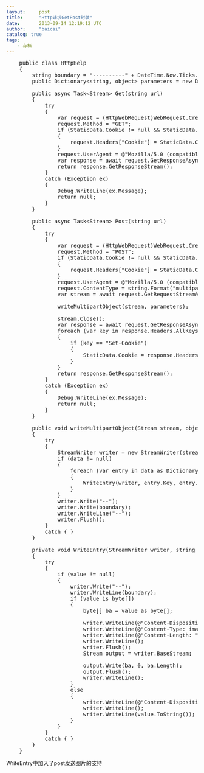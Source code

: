 ```yaml
---
layout:     post
title:      "Http请求GetPost封装"
date:       2013-09-14 12:19:12 UTC
author:     "baicai"
catalog: true
tags:
    - 存档
---
```


<pre class="brush:csharp;">
&nbsp;&nbsp;&nbsp; public class HttpHelp
&nbsp;&nbsp;&nbsp; {
&nbsp;&nbsp;&nbsp;&nbsp;&nbsp;&nbsp;&nbsp; string boundary = "----------" + DateTime.Now.Ticks.ToString();
&nbsp;&nbsp;&nbsp;&nbsp;&nbsp;&nbsp;&nbsp; public Dictionary&lt;string, object&gt; parameters = new Dictionary&lt;string, object&gt;();

&nbsp;&nbsp;&nbsp;&nbsp;&nbsp;&nbsp;&nbsp; public async Task&lt;Stream&gt; Get(string url)
&nbsp;&nbsp;&nbsp;&nbsp;&nbsp;&nbsp;&nbsp; {
&nbsp;&nbsp;&nbsp;&nbsp;&nbsp;&nbsp;&nbsp;&nbsp;&nbsp;&nbsp;&nbsp; try
&nbsp;&nbsp;&nbsp;&nbsp;&nbsp;&nbsp;&nbsp;&nbsp;&nbsp;&nbsp;&nbsp; {
&nbsp;&nbsp;&nbsp;&nbsp;&nbsp;&nbsp;&nbsp;&nbsp;&nbsp;&nbsp;&nbsp;&nbsp;&nbsp;&nbsp;&nbsp; var request = (HttpWebRequest)WebRequest.Create(new Uri(url));
&nbsp;&nbsp;&nbsp;&nbsp;&nbsp;&nbsp;&nbsp;&nbsp;&nbsp;&nbsp;&nbsp;&nbsp;&nbsp;&nbsp;&nbsp; request.Method = "GET";
&nbsp;&nbsp;&nbsp;&nbsp;&nbsp;&nbsp;&nbsp;&nbsp;&nbsp;&nbsp;&nbsp;&nbsp;&nbsp;&nbsp;&nbsp; if (StaticData.Cookie != null &amp;&amp; StaticData.Cookie != "")
&nbsp;&nbsp;&nbsp;&nbsp;&nbsp;&nbsp;&nbsp;&nbsp;&nbsp;&nbsp;&nbsp;&nbsp;&nbsp;&nbsp;&nbsp; {
&nbsp;&nbsp;&nbsp;&nbsp;&nbsp;&nbsp;&nbsp;&nbsp;&nbsp;&nbsp;&nbsp;&nbsp;&nbsp;&nbsp;&nbsp;&nbsp;&nbsp;&nbsp;&nbsp; request.Headers["Cookie"] = StaticData.Cookie;
&nbsp;&nbsp;&nbsp;&nbsp;&nbsp;&nbsp;&nbsp;&nbsp;&nbsp;&nbsp;&nbsp;&nbsp;&nbsp;&nbsp;&nbsp; }
&nbsp;&nbsp;&nbsp;&nbsp;&nbsp;&nbsp;&nbsp;&nbsp;&nbsp;&nbsp;&nbsp;&nbsp;&nbsp;&nbsp;&nbsp; request.UserAgent = @"Mozilla/5.0 (compatible; MSIE 10.0; Windows NT 6.1; Trident/6.0)";
&nbsp;&nbsp;&nbsp;&nbsp;&nbsp;&nbsp;&nbsp;&nbsp;&nbsp;&nbsp;&nbsp;&nbsp;&nbsp;&nbsp;&nbsp; var response = await request.GetResponseAsync();
&nbsp;&nbsp;&nbsp;&nbsp;&nbsp;&nbsp;&nbsp;&nbsp;&nbsp;&nbsp;&nbsp;&nbsp;&nbsp;&nbsp;&nbsp; return response.GetResponseStream();
&nbsp;&nbsp;&nbsp;&nbsp;&nbsp;&nbsp;&nbsp;&nbsp;&nbsp;&nbsp;&nbsp; }
&nbsp;&nbsp;&nbsp;&nbsp;&nbsp;&nbsp;&nbsp;&nbsp;&nbsp;&nbsp;&nbsp; catch (Exception ex)
&nbsp;&nbsp;&nbsp;&nbsp;&nbsp;&nbsp;&nbsp;&nbsp;&nbsp;&nbsp;&nbsp; {
&nbsp;&nbsp;&nbsp;&nbsp;&nbsp;&nbsp;&nbsp;&nbsp;&nbsp;&nbsp;&nbsp;&nbsp;&nbsp;&nbsp;&nbsp; Debug.WriteLine(ex.Message);
&nbsp;&nbsp;&nbsp;&nbsp;&nbsp;&nbsp;&nbsp;&nbsp;&nbsp;&nbsp;&nbsp;&nbsp;&nbsp;&nbsp;&nbsp; return null;
&nbsp;&nbsp;&nbsp;&nbsp;&nbsp;&nbsp;&nbsp;&nbsp;&nbsp;&nbsp;&nbsp; }
&nbsp;&nbsp;&nbsp;&nbsp;&nbsp;&nbsp;&nbsp; }

&nbsp;&nbsp;&nbsp;&nbsp;&nbsp;&nbsp;&nbsp; public async Task&lt;Stream&gt; Post(string url)
&nbsp;&nbsp;&nbsp;&nbsp;&nbsp;&nbsp;&nbsp; {
&nbsp;&nbsp;&nbsp;&nbsp;&nbsp;&nbsp;&nbsp;&nbsp;&nbsp;&nbsp;&nbsp; try
&nbsp;&nbsp;&nbsp;&nbsp;&nbsp;&nbsp;&nbsp;&nbsp;&nbsp;&nbsp;&nbsp; {
&nbsp;&nbsp;&nbsp;&nbsp;&nbsp;&nbsp;&nbsp;&nbsp;&nbsp;&nbsp;&nbsp;&nbsp;&nbsp;&nbsp;&nbsp; var request = (HttpWebRequest)WebRequest.Create(new Uri(url));
&nbsp;&nbsp;&nbsp;&nbsp;&nbsp;&nbsp;&nbsp;&nbsp;&nbsp;&nbsp;&nbsp;&nbsp;&nbsp;&nbsp;&nbsp; request.Method = "POST";
&nbsp;&nbsp;&nbsp;&nbsp;&nbsp;&nbsp;&nbsp;&nbsp;&nbsp;&nbsp;&nbsp;&nbsp;&nbsp;&nbsp;&nbsp; if (StaticData.Cookie != null &amp;&amp; StaticData.Cookie != "")
&nbsp;&nbsp;&nbsp;&nbsp;&nbsp;&nbsp;&nbsp;&nbsp;&nbsp;&nbsp;&nbsp;&nbsp;&nbsp;&nbsp;&nbsp; {
&nbsp;&nbsp;&nbsp;&nbsp;&nbsp;&nbsp;&nbsp;&nbsp;&nbsp;&nbsp;&nbsp;&nbsp;&nbsp;&nbsp;&nbsp;&nbsp;&nbsp;&nbsp;&nbsp; request.Headers["Cookie"] = StaticData.Cookie;
&nbsp;&nbsp;&nbsp;&nbsp;&nbsp;&nbsp;&nbsp;&nbsp;&nbsp;&nbsp;&nbsp;&nbsp;&nbsp;&nbsp;&nbsp; }
&nbsp;&nbsp;&nbsp;&nbsp;&nbsp;&nbsp;&nbsp;&nbsp;&nbsp;&nbsp;&nbsp;&nbsp;&nbsp;&nbsp;&nbsp; request.UserAgent = @"Mozilla/5.0 (compatible; MSIE 10.0; Windows NT 6.1; Trident/6.0)";
&nbsp;&nbsp;&nbsp;&nbsp;&nbsp;&nbsp;&nbsp;&nbsp;&nbsp;&nbsp;&nbsp;&nbsp;&nbsp;&nbsp;&nbsp; request.ContentType = string.Format("multipart/form-data; boundary={0}", boundary);
&nbsp;&nbsp;&nbsp;&nbsp;&nbsp;&nbsp;&nbsp;&nbsp;&nbsp;&nbsp;&nbsp;&nbsp;&nbsp;&nbsp;&nbsp; var stream = await request.GetRequestStreamAsync();

&nbsp;&nbsp;&nbsp;&nbsp;&nbsp;&nbsp;&nbsp;&nbsp;&nbsp;&nbsp;&nbsp;&nbsp;&nbsp;&nbsp;&nbsp; writeMultipartObject(stream, parameters);

&nbsp;&nbsp;&nbsp;&nbsp;&nbsp;&nbsp;&nbsp;&nbsp;&nbsp;&nbsp;&nbsp;&nbsp;&nbsp;&nbsp;&nbsp; stream.Close();
&nbsp;&nbsp;&nbsp;&nbsp;&nbsp;&nbsp;&nbsp;&nbsp;&nbsp;&nbsp;&nbsp;&nbsp;&nbsp;&nbsp;&nbsp; var response = await request.GetResponseAsync();
&nbsp;&nbsp;&nbsp;&nbsp;&nbsp;&nbsp;&nbsp;&nbsp;&nbsp;&nbsp;&nbsp;&nbsp;&nbsp;&nbsp;&nbsp; foreach (var key in response.Headers.AllKeys)
&nbsp;&nbsp;&nbsp;&nbsp;&nbsp;&nbsp;&nbsp;&nbsp;&nbsp;&nbsp;&nbsp;&nbsp;&nbsp;&nbsp;&nbsp; {
&nbsp;&nbsp;&nbsp;&nbsp;&nbsp;&nbsp;&nbsp;&nbsp;&nbsp;&nbsp;&nbsp;&nbsp;&nbsp;&nbsp;&nbsp;&nbsp;&nbsp;&nbsp;&nbsp; if (key == "Set-Cookie")
&nbsp;&nbsp;&nbsp;&nbsp;&nbsp;&nbsp;&nbsp;&nbsp;&nbsp;&nbsp;&nbsp;&nbsp;&nbsp;&nbsp;&nbsp;&nbsp;&nbsp;&nbsp;&nbsp; {
&nbsp;&nbsp;&nbsp;&nbsp;&nbsp;&nbsp;&nbsp;&nbsp;&nbsp;&nbsp;&nbsp;&nbsp;&nbsp;&nbsp;&nbsp;&nbsp;&nbsp;&nbsp;&nbsp;&nbsp;&nbsp;&nbsp;&nbsp; StaticData.Cookie = response.Headers[key];
&nbsp;&nbsp;&nbsp;&nbsp;&nbsp;&nbsp;&nbsp;&nbsp;&nbsp;&nbsp;&nbsp;&nbsp;&nbsp;&nbsp;&nbsp;&nbsp;&nbsp;&nbsp;&nbsp; }
&nbsp;&nbsp;&nbsp;&nbsp;&nbsp;&nbsp;&nbsp;&nbsp;&nbsp;&nbsp;&nbsp;&nbsp;&nbsp;&nbsp;&nbsp; }
&nbsp;&nbsp;&nbsp;&nbsp;&nbsp;&nbsp;&nbsp;&nbsp;&nbsp;&nbsp;&nbsp;&nbsp;&nbsp;&nbsp;&nbsp; return response.GetResponseStream();
&nbsp;&nbsp;&nbsp;&nbsp;&nbsp;&nbsp;&nbsp;&nbsp;&nbsp;&nbsp;&nbsp; }
&nbsp;&nbsp;&nbsp;&nbsp;&nbsp;&nbsp;&nbsp;&nbsp;&nbsp;&nbsp;&nbsp; catch (Exception ex)
&nbsp;&nbsp;&nbsp;&nbsp;&nbsp;&nbsp;&nbsp;&nbsp;&nbsp;&nbsp;&nbsp; {
&nbsp;&nbsp;&nbsp;&nbsp;&nbsp;&nbsp;&nbsp;&nbsp;&nbsp;&nbsp;&nbsp;&nbsp;&nbsp;&nbsp;&nbsp; Debug.WriteLine(ex.Message);
&nbsp;&nbsp;&nbsp;&nbsp;&nbsp;&nbsp;&nbsp;&nbsp;&nbsp;&nbsp;&nbsp;&nbsp;&nbsp;&nbsp;&nbsp; return null;
&nbsp;&nbsp;&nbsp;&nbsp;&nbsp;&nbsp;&nbsp;&nbsp;&nbsp;&nbsp;&nbsp; }
&nbsp;&nbsp;&nbsp;&nbsp;&nbsp;&nbsp;&nbsp; }

&nbsp;&nbsp;&nbsp;&nbsp;&nbsp;&nbsp;&nbsp; public void writeMultipartObject(Stream stream, object data)
&nbsp;&nbsp;&nbsp;&nbsp;&nbsp;&nbsp;&nbsp; {
&nbsp;&nbsp;&nbsp;&nbsp;&nbsp;&nbsp;&nbsp;&nbsp;&nbsp;&nbsp;&nbsp; try
&nbsp;&nbsp;&nbsp;&nbsp;&nbsp;&nbsp;&nbsp;&nbsp;&nbsp;&nbsp;&nbsp; {
&nbsp;&nbsp;&nbsp;&nbsp;&nbsp;&nbsp;&nbsp;&nbsp;&nbsp;&nbsp;&nbsp;&nbsp;&nbsp;&nbsp;&nbsp; StreamWriter writer = new StreamWriter(stream);
&nbsp;&nbsp;&nbsp;&nbsp;&nbsp;&nbsp;&nbsp;&nbsp;&nbsp;&nbsp;&nbsp;&nbsp;&nbsp;&nbsp;&nbsp; if (data != null)
&nbsp;&nbsp;&nbsp;&nbsp;&nbsp;&nbsp;&nbsp;&nbsp;&nbsp;&nbsp;&nbsp;&nbsp;&nbsp;&nbsp;&nbsp; {
&nbsp;&nbsp;&nbsp;&nbsp;&nbsp;&nbsp;&nbsp;&nbsp;&nbsp;&nbsp;&nbsp;&nbsp;&nbsp;&nbsp;&nbsp;&nbsp;&nbsp;&nbsp;&nbsp; foreach (var entry in data as Dictionary&lt;string, object&gt;)
&nbsp;&nbsp;&nbsp;&nbsp;&nbsp;&nbsp;&nbsp;&nbsp;&nbsp;&nbsp;&nbsp;&nbsp;&nbsp;&nbsp;&nbsp;&nbsp;&nbsp;&nbsp;&nbsp; {
&nbsp;&nbsp;&nbsp;&nbsp;&nbsp;&nbsp;&nbsp;&nbsp;&nbsp;&nbsp;&nbsp;&nbsp;&nbsp;&nbsp;&nbsp;&nbsp;&nbsp;&nbsp;&nbsp;&nbsp;&nbsp;&nbsp;&nbsp; WriteEntry(writer, entry.Key, entry.Value);
&nbsp;&nbsp;&nbsp;&nbsp;&nbsp;&nbsp;&nbsp;&nbsp;&nbsp;&nbsp;&nbsp;&nbsp;&nbsp;&nbsp;&nbsp;&nbsp;&nbsp;&nbsp;&nbsp; }
&nbsp;&nbsp;&nbsp;&nbsp;&nbsp;&nbsp;&nbsp;&nbsp;&nbsp;&nbsp;&nbsp;&nbsp;&nbsp;&nbsp;&nbsp; }
&nbsp;&nbsp;&nbsp;&nbsp;&nbsp;&nbsp;&nbsp;&nbsp;&nbsp;&nbsp;&nbsp;&nbsp;&nbsp;&nbsp;&nbsp; writer.Write("--");
&nbsp;&nbsp;&nbsp;&nbsp;&nbsp;&nbsp;&nbsp;&nbsp;&nbsp;&nbsp;&nbsp;&nbsp;&nbsp;&nbsp;&nbsp; writer.Write(boundary);
&nbsp;&nbsp;&nbsp;&nbsp;&nbsp;&nbsp;&nbsp;&nbsp;&nbsp;&nbsp;&nbsp;&nbsp;&nbsp;&nbsp;&nbsp; writer.WriteLine("--");
&nbsp;&nbsp;&nbsp;&nbsp;&nbsp;&nbsp;&nbsp;&nbsp;&nbsp;&nbsp;&nbsp;&nbsp;&nbsp;&nbsp;&nbsp; writer.Flush();
&nbsp;&nbsp;&nbsp;&nbsp;&nbsp;&nbsp;&nbsp;&nbsp;&nbsp;&nbsp;&nbsp; }
&nbsp;&nbsp;&nbsp;&nbsp;&nbsp;&nbsp;&nbsp;&nbsp;&nbsp;&nbsp;&nbsp; catch { }
&nbsp;&nbsp;&nbsp;&nbsp;&nbsp;&nbsp;&nbsp; }

&nbsp;&nbsp;&nbsp;&nbsp;&nbsp;&nbsp;&nbsp; private void WriteEntry(StreamWriter writer, string key, object value)
&nbsp;&nbsp;&nbsp;&nbsp;&nbsp;&nbsp;&nbsp; {
&nbsp;&nbsp;&nbsp;&nbsp;&nbsp;&nbsp;&nbsp;&nbsp;&nbsp;&nbsp;&nbsp; try
&nbsp;&nbsp;&nbsp;&nbsp;&nbsp;&nbsp;&nbsp;&nbsp;&nbsp;&nbsp;&nbsp; {
&nbsp;&nbsp;&nbsp;&nbsp;&nbsp;&nbsp;&nbsp;&nbsp;&nbsp;&nbsp;&nbsp;&nbsp;&nbsp;&nbsp;&nbsp; if (value != null)
&nbsp;&nbsp;&nbsp;&nbsp;&nbsp;&nbsp;&nbsp;&nbsp;&nbsp;&nbsp;&nbsp;&nbsp;&nbsp;&nbsp;&nbsp; {
&nbsp;&nbsp;&nbsp;&nbsp;&nbsp;&nbsp;&nbsp;&nbsp;&nbsp;&nbsp;&nbsp;&nbsp;&nbsp;&nbsp;&nbsp;&nbsp;&nbsp;&nbsp;&nbsp; writer.Write("--");
&nbsp;&nbsp;&nbsp;&nbsp;&nbsp;&nbsp;&nbsp;&nbsp;&nbsp;&nbsp;&nbsp;&nbsp;&nbsp;&nbsp;&nbsp;&nbsp;&nbsp;&nbsp;&nbsp; writer.WriteLine(boundary);
&nbsp;&nbsp;&nbsp;&nbsp;&nbsp;&nbsp;&nbsp;&nbsp;&nbsp;&nbsp;&nbsp;&nbsp;&nbsp;&nbsp;&nbsp;&nbsp;&nbsp;&nbsp;&nbsp; if (value is byte[])
&nbsp;&nbsp;&nbsp;&nbsp;&nbsp;&nbsp;&nbsp;&nbsp;&nbsp;&nbsp;&nbsp;&nbsp;&nbsp;&nbsp;&nbsp;&nbsp;&nbsp;&nbsp;&nbsp; {
&nbsp;&nbsp;&nbsp;&nbsp;&nbsp;&nbsp;&nbsp;&nbsp;&nbsp;&nbsp;&nbsp;&nbsp;&nbsp;&nbsp;&nbsp;&nbsp;&nbsp;&nbsp;&nbsp;&nbsp;&nbsp;&nbsp;&nbsp; byte[] ba = value as byte[];

&nbsp;&nbsp;&nbsp;&nbsp;&nbsp;&nbsp;&nbsp;&nbsp;&nbsp;&nbsp;&nbsp;&nbsp;&nbsp;&nbsp;&nbsp;&nbsp;&nbsp;&nbsp;&nbsp;&nbsp;&nbsp;&nbsp;&nbsp; writer.WriteLine(@"Content-Disposition: form-data; name=""{0}""; filename=""{1}""", key, Guid.NewGuid().ToString() + ".jpg");
&nbsp;&nbsp;&nbsp;&nbsp;&nbsp;&nbsp;&nbsp;&nbsp;&nbsp;&nbsp;&nbsp;&nbsp;&nbsp;&nbsp;&nbsp;&nbsp;&nbsp;&nbsp;&nbsp;&nbsp;&nbsp;&nbsp;&nbsp; writer.WriteLine(@"Content-Type: image/jpeg");
&nbsp;&nbsp;&nbsp;&nbsp;&nbsp;&nbsp;&nbsp;&nbsp;&nbsp;&nbsp;&nbsp;&nbsp;&nbsp;&nbsp;&nbsp;&nbsp;&nbsp;&nbsp;&nbsp;&nbsp;&nbsp;&nbsp;&nbsp; writer.WriteLine(@"Content-Length: " + ba.Length);
&nbsp;&nbsp;&nbsp;&nbsp;&nbsp;&nbsp;&nbsp;&nbsp;&nbsp;&nbsp;&nbsp;&nbsp;&nbsp;&nbsp;&nbsp;&nbsp;&nbsp;&nbsp;&nbsp;&nbsp;&nbsp;&nbsp;&nbsp; writer.WriteLine();
&nbsp;&nbsp;&nbsp;&nbsp;&nbsp;&nbsp;&nbsp;&nbsp;&nbsp;&nbsp;&nbsp;&nbsp;&nbsp;&nbsp;&nbsp;&nbsp;&nbsp;&nbsp;&nbsp;&nbsp;&nbsp;&nbsp;&nbsp; writer.Flush();
&nbsp;&nbsp;&nbsp;&nbsp;&nbsp;&nbsp;&nbsp;&nbsp;&nbsp;&nbsp;&nbsp;&nbsp;&nbsp;&nbsp;&nbsp;&nbsp;&nbsp;&nbsp;&nbsp;&nbsp;&nbsp;&nbsp;&nbsp; Stream output = writer.BaseStream;

&nbsp;&nbsp;&nbsp;&nbsp;&nbsp;&nbsp;&nbsp;&nbsp;&nbsp;&nbsp;&nbsp;&nbsp;&nbsp;&nbsp;&nbsp;&nbsp;&nbsp;&nbsp;&nbsp;&nbsp;&nbsp;&nbsp;&nbsp; output.Write(ba, 0, ba.Length);
&nbsp;&nbsp;&nbsp;&nbsp;&nbsp;&nbsp;&nbsp;&nbsp;&nbsp;&nbsp;&nbsp;&nbsp;&nbsp;&nbsp;&nbsp;&nbsp;&nbsp;&nbsp;&nbsp;&nbsp;&nbsp;&nbsp;&nbsp; output.Flush();
&nbsp;&nbsp;&nbsp;&nbsp;&nbsp;&nbsp;&nbsp;&nbsp;&nbsp;&nbsp;&nbsp;&nbsp;&nbsp;&nbsp;&nbsp;&nbsp;&nbsp;&nbsp;&nbsp;&nbsp;&nbsp;&nbsp;&nbsp; writer.WriteLine();
&nbsp;&nbsp;&nbsp;&nbsp;&nbsp;&nbsp;&nbsp;&nbsp;&nbsp;&nbsp;&nbsp;&nbsp;&nbsp;&nbsp;&nbsp;&nbsp;&nbsp;&nbsp;&nbsp; }
&nbsp;&nbsp;&nbsp;&nbsp;&nbsp;&nbsp;&nbsp;&nbsp;&nbsp;&nbsp;&nbsp;&nbsp;&nbsp;&nbsp;&nbsp;&nbsp;&nbsp;&nbsp;&nbsp; else
&nbsp;&nbsp;&nbsp;&nbsp;&nbsp;&nbsp;&nbsp;&nbsp;&nbsp;&nbsp;&nbsp;&nbsp;&nbsp;&nbsp;&nbsp;&nbsp;&nbsp;&nbsp;&nbsp; {
&nbsp;&nbsp;&nbsp;&nbsp;&nbsp;&nbsp;&nbsp;&nbsp;&nbsp;&nbsp;&nbsp;&nbsp;&nbsp;&nbsp;&nbsp;&nbsp;&nbsp;&nbsp;&nbsp;&nbsp;&nbsp;&nbsp;&nbsp; writer.WriteLine(@"Content-Disposition: form-data; name=""{0}""", key);
&nbsp;&nbsp;&nbsp;&nbsp;&nbsp;&nbsp;&nbsp;&nbsp;&nbsp;&nbsp;&nbsp;&nbsp;&nbsp;&nbsp;&nbsp;&nbsp;&nbsp;&nbsp;&nbsp;&nbsp;&nbsp;&nbsp;&nbsp; writer.WriteLine();
&nbsp;&nbsp;&nbsp;&nbsp;&nbsp;&nbsp;&nbsp;&nbsp;&nbsp;&nbsp;&nbsp;&nbsp;&nbsp;&nbsp;&nbsp;&nbsp;&nbsp;&nbsp;&nbsp;&nbsp;&nbsp;&nbsp;&nbsp; writer.WriteLine(value.ToString());
&nbsp;&nbsp;&nbsp;&nbsp;&nbsp;&nbsp;&nbsp;&nbsp;&nbsp;&nbsp;&nbsp;&nbsp;&nbsp;&nbsp;&nbsp;&nbsp;&nbsp;&nbsp;&nbsp; }
&nbsp;&nbsp;&nbsp;&nbsp;&nbsp;&nbsp;&nbsp;&nbsp;&nbsp;&nbsp;&nbsp;&nbsp;&nbsp;&nbsp;&nbsp; }
&nbsp;&nbsp;&nbsp;&nbsp;&nbsp;&nbsp;&nbsp;&nbsp;&nbsp;&nbsp;&nbsp; }
&nbsp;&nbsp;&nbsp;&nbsp;&nbsp;&nbsp;&nbsp;&nbsp;&nbsp;&nbsp;&nbsp; catch { }
&nbsp;&nbsp;&nbsp;&nbsp;&nbsp;&nbsp;&nbsp; }
&nbsp;&nbsp;&nbsp; }</pre>

<p>
	WriteEntry中加入了post发送图片的支持
</p>